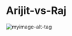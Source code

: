 # Arijit-vs-Raj



 ![myimage-alt-tag](https://files.realpython.com/media/Working-With-JSON-Data-in-Python_Watermarked.66a8fdcb8859.jpg)
